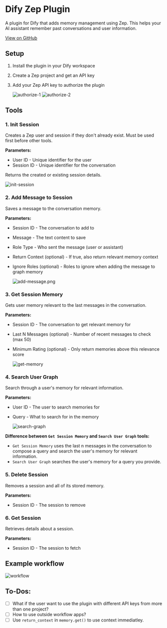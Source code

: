 # Dify Zep Plugin

A plugin for Dify that adds memory management using Zep. This helps your AI assistant remember past conversations and user information.

[View on GitHub](https://github.com/obadakhalili/dify-zep-plugin)

## Setup

1. Install the plugin in your Dify workspace
2. Create a Zep project and get an API key
3. Add your Zep API key to authorize the plugin

   ![authorize-1](_assets/authorize-1.png)
   ![authorize-2](_assets/authorize-2.png)

## Tools

### 1. Init Session

Creates a Zep user and session if they don't already exist. Must be used first before other tools.

**Parameters:**

- User ID - Unique identifier for the user
- Session ID - Unique identifier for the conversation

Returns the created or existing session details.

  ![init-session](_assets/init-session.png)

### 2. Add Message to Session

Saves a message to the conversation memory.

**Parameters:**

- Session ID - The conversation to add to
- Message - The text content to save
- Role Type - Who sent the message (user or assistant)
- Return Context (optional) - If true, also return relevant memory context
- Ignore Roles (optional) - Roles to ignore when adding the message to graph memory

  ![add-message.png](_assets/add-message.png)

### 3. Get Session Memory

Gets user memory relevant to the last messages in the conversation.

**Parameters:**

- Session ID - The conversation to get relevant memory for
- Last N Messages (optional) - Number of recent messages to check (max 50)
- Minimum Rating (optional) - Only return memories above this relevance score

  ![get-memory](_assets/get-memory.png)

### 4. Search User Graph

Search through a user's memory for relevant information.

**Parameters:**

- User ID - The user to search memories for
- Query - What to search for in the memory

  ![search-graph](_assets/search-graph.png)

**Difference between `Get Session Memory` and `Search User Graph` tools:**

- `Get Session Memory` uses the last n messages in the conversation to compose a query and search the user's memory for relevant information.
- `Search User Graph` searches the user's memory for a query you provide.

### 5. Delete Session

Removes a session and all of its stored memory.

**Parameters:**

- Session ID - The session to remove

### 6. Get Session

Retrieves details about a session.

**Parameters:**

- Session ID - The session to fetch

## Example workflow

![workflow](_assets/workflow.png)

## To-Dos:

- [ ] What if the user want to use the plugin with different API keys from more than one project?
- [ ] How to use outside workflow apps?
- [ ] Use `return_context` in `memory.get()` to use context immediatley.
